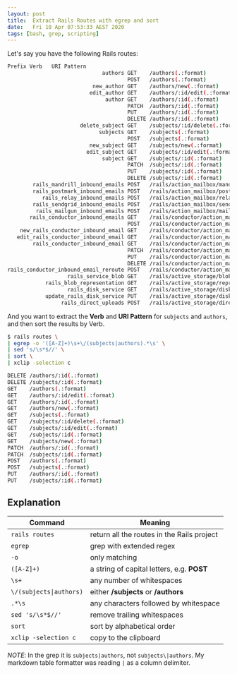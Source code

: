 ```yaml
---
layout: post
title:  Extract Rails Routes with egrep and sort
date:   Fri 10 Apr 07:53:33 AEST 2020
tags: [bash, grep, scripting]
---
```

Let's say you have the following Rails routes:

```sh
Prefix Verb   URI Pattern                                                                              Controller#Action
                              authors GET    /authors(.:format)                                                                       authors#index
                                      POST   /authors(.:format)                                                                       authors#create
                           new_author GET    /authors/new(.:format)                                                                   authors#new
                          edit_author GET    /authors/:id/edit(.:format)                                                              authors#edit
                               author GET    /authors/:id(.:format)                                                                   authors#show
                                      PATCH  /authors/:id(.:format)                                                                   authors#update
                                      PUT    /authors/:id(.:format)                                                                   authors#update
                                      DELETE /authors/:id(.:format)                                                                   authors#destroy
                       delete_subject GET    /subjects/:id/delete(.:format)                                                           subjects#delete
                             subjects GET    /subjects(.:format)                                                                      subjects#index
                                      POST   /subjects(.:format)                                                                      subjects#create
                          new_subject GET    /subjects/new(.:format)                                                                  subjects#new
                         edit_subject GET    /subjects/:id/edit(.:format)                                                             subjects#edit
                              subject GET    /subjects/:id(.:format)                                                                  subjects#show
                                      PATCH  /subjects/:id(.:format)                                                                  subjects#update
                                      PUT    /subjects/:id(.:format)                                                                  subjects#update
                                      DELETE /subjects/:id(.:format)                                                                  subjects#destroy
        rails_mandrill_inbound_emails POST   /rails/action_mailbox/mandrill/inbound_emails(.:format)                                  action_mailbox/ingresses/mandrill/inbound_emails#create
        rails_postmark_inbound_emails POST   /rails/action_mailbox/postmark/inbound_emails(.:format)                                  action_mailbox/ingresses/postmark/inbound_emails#create
           rails_relay_inbound_emails POST   /rails/action_mailbox/relay/inbound_emails(.:format)                                     action_mailbox/ingresses/relay/inbound_emails#create
        rails_sendgrid_inbound_emails POST   /rails/action_mailbox/sendgrid/inbound_emails(.:format)                                  action_mailbox/ingresses/sendgrid/inbound_emails#create
         rails_mailgun_inbound_emails POST   /rails/action_mailbox/mailgun/inbound_emails/mime(.:format)                              action_mailbox/ingresses/mailgun/inbound_emails#create
       rails_conductor_inbound_emails GET    /rails/conductor/action_mailbox/inbound_emails(.:format)                                 rails/conductor/action_mailbox/inbound_emails#index
                                      POST   /rails/conductor/action_mailbox/inbound_emails(.:format)                                 rails/conductor/action_mailbox/inbound_emails#create
    new_rails_conductor_inbound_email GET    /rails/conductor/action_mailbox/inbound_emails/new(.:format)                             rails/conductor/action_mailbox/inbound_emails#new
   edit_rails_conductor_inbound_email GET    /rails/conductor/action_mailbox/inbound_emails/:id/edit(.:format)                        rails/conductor/action_mailbox/inbound_emails#edit
        rails_conductor_inbound_email GET    /rails/conductor/action_mailbox/inbound_emails/:id(.:format)                             rails/conductor/action_mailbox/inbound_emails#show
                                      PATCH  /rails/conductor/action_mailbox/inbound_emails/:id(.:format)                             rails/conductor/action_mailbox/inbound_emails#update
                                      PUT    /rails/conductor/action_mailbox/inbound_emails/:id(.:format)                             rails/conductor/action_mailbox/inbound_emails#update
                                      DELETE /rails/conductor/action_mailbox/inbound_emails/:id(.:format)                             rails/conductor/action_mailbox/inbound_emails#destroy
rails_conductor_inbound_email_reroute POST   /rails/conductor/action_mailbox/:inbound_email_id/reroute(.:format)                      rails/conductor/action_mailbox/reroutes#create
                   rails_service_blob GET    /rails/active_storage/blobs/:signed_id/*filename(.:format)                               active_storage/blobs#show
            rails_blob_representation GET    /rails/active_storage/representations/:signed_blob_id/:variation_key/*filename(.:format) active_storage/representations#show
                   rails_disk_service GET    /rails/active_storage/disk/:encoded_key/*filename(.:format)                              active_storage/disk#show
            update_rails_disk_service PUT    /rails/active_storage/disk/:encoded_token(.:format)                                      active_storage/disk#update
                 rails_direct_uploads POST   /rails/active_storage/direct_uploads(.:format)                                           active_storage/direct_uploads#create

```

And you want to extract the **Verb** and **URI Pattern** for `subjects` and `authors`, and then sort the results by Verb.

```sh
$ rails routes \
| egrep -o '([A-Z]+)\s+\/(subjects|authors).*\s' \
| sed 's/\s*$//' \
| sort \
| xclip -selection c

DELETE /authors/:id(.:format)
DELETE /subjects/:id(.:format)
GET    /authors(.:format)
GET    /authors/:id/edit(.:format)
GET    /authors/:id(.:format)
GET    /authors/new(.:format)
GET    /subjects(.:format)
GET    /subjects/:id/delete(.:format)
GET    /subjects/:id/edit(.:format)
GET    /subjects/:id(.:format)
GET    /subjects/new(.:format)
PATCH  /authors/:id(.:format)
PATCH  /subjects/:id(.:format)
POST   /authors(.:format)
POST   /subjects(.:format)
PUT    /authors/:id(.:format)
PUT    /subjects/:id(.:format)


```

## Explanation

| Command                 | Meaning                                    |
|-------------------------|--------------------------------------------|
| `rails routes`          | return all the routes in the Rails project |
| `egrep`                 | grep with extended regex                   |
| `-o`                    | only matching                              |
| `([A-Z]+)`              | a string of capital letters, e.g. **POST** |
| `\s+`                   | any number of whitespaces                  |
| `\/(subjects\|authors)` | either **/subjects** or **/authors**       |
| `.*\s`                  | any characters followed by whitespace      |
| `sed 's/\s*$//'`        | remove trailing whitespaces                |
| `sort`                  | sort by alphabetical order                 |
| `xclip -selection c`    | copy to the clipboard                      |

*NOTE*: In the grep it is `subjects|authors`, not `subjects\|authors`.  My markdown table formatter was reading `|` as a column delimiter.
